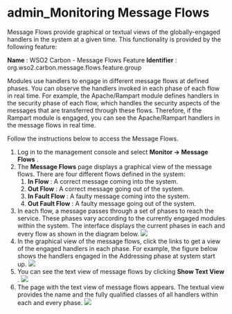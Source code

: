 # admin\_Monitoring Message Flows

Message Flows provide graphical or textual views of the globally-engaged handlers in the system at a given time. This functionality is provided by the following feature:

**Name** : WSO2 Carbon - Message Flows Feature
**Identifier** : org.wso2.carbon.message.flows.feature.group

Modules use handlers to engage in different message flows at defined phases. You can observe the handlers invoked in each phase of each flow in real time. For example, the Apache/Rampart module defines handlers in the security phase of each flow, which handles the security aspects of the messages that are transferred through these flows. Therefore, if the Rampart module is engaged, you can see the Apache/Rampart handlers in the message flows in real time.

Follow the instructions below to access the Message Flows.

1.  Log in to the management console and select **Monitor -&gt; Message Flows** .
2.  The **Message Flows** page displays a graphical view of the message flows. There are four different flows defined in the system:
    1.  **In Flow** : A correct message coming into the system.
    2.  **Out Flow** : A correct message going out of the system.
    3.  **In Fault Flow** : A faulty message coming into the system.
    4.  **Out Fault Flow** : A faulty message going out of the system.
3.  In each flow, a message passes through a set of phases to reach the service. These phases vary according to the currently engaged modules within the system. The interface displays the current phases in each and every flow as shown in the diagram below.
    ![](attachments/126562874/126562875.png)
4.  In the graphical view of the message flows, click the links to get a view of the engaged handlers in each phase. For example, the figure below shows the handlers engaged in the Addressing phase at system start up.
    ![](attachments/126562874/126562880.png)
5.  You can see the text view of message flows by clicking **Show Text View** .
    ![](attachments/126562874/126562877.png)
6.  The page with the text view of message flows appears. The textual view provides the name and the fully qualified classes of all handlers within each and every phase.
    ![](attachments/126562874/126562878.png)

